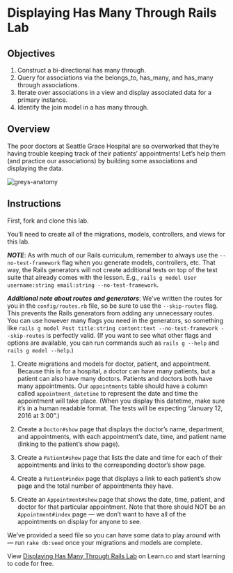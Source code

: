 Displaying Has Many Through Rails Lab
=====================================

Objectives
----------

1.  Construct a bi-directional has many through.
2.  Query for associations via the belongs\_to, has\_many, and has\_many through associations.
3.  Iterate over associations in a view and display associated data for a primary instance.
4.  Identify the join model in a has many through.

Overview
--------

The poor doctors at Seattle Grace Hospital are so overworked that they’re having trouble keeping track of their patients’ appointments! Let’s help them (and practice our associations) by building some associations and displaying the data.

![greys-anatomy](http://57.media.tumblr.com/cbcd8f29790e720e4cea60f44cb2c6b9/tumblr_mrbut3kX1g1r6kab2o1_500.gif)

Instructions
------------

First, fork and clone this lab.

You’ll need to create all of the migrations, models, controllers, and views for this lab.

***NOTE***: As with much of our Rails curriculum, remember to always use the `--no-test-framework` flag when you generate models, controllers, etc. That way, the Rails generators will not create additional tests on top of the test suite that already comes with the lesson. E.g., `rails g model User username:string email:string --no-test-framework`.

***Additional note about routes and generators***: We’ve written the routes for you in the `config/routes.rb` file, so be sure to use the `--skip-routes` flag. This prevents the Rails generators from adding any unnecessary routes. You can use however many flags you need in the generators, so something like `rails g model Post title:string content:text --no-test-framework --skip-routes` is perfectly valid. (If you want to see what other flags and options are available, you can run commands such as `rails g --help` and `rails g model --help`.)

1.  Create migrations and models for doctor, patient, and appointment. Because this is for a hospital, a doctor can have many patients, but a patient can also have many doctors. Patients and doctors both have many appointments. Our `appointments` table should have a column called `appointment_datetime` to represent the date and time the appointment will take place. (When you display this datetime, make sure it’s in a human readable format. The tests will be expecting “January 12, 2016 at 3:00”.)

2.  Create a `Doctor#show` page that displays the doctor’s name, department, and appointments, with each appointment’s date, time, and patient name (linking to the patient’s show page).

3.  Create a `Patient#show` page that lists the date and time for each of their appointments and links to the corresponding doctor’s show page.

4.  Create a `Patient#index` page that displays a link to each patient’s show page and the total number of appointments they have.

5.  Create an `Appointment#show` page that shows the date, time, patient, and doctor for that particular appointment. Note that there should NOT be an `Appointment#index` page –– we don’t want to have all of the appointments on display for anyone to see.

We’ve provided a seed file so you can have some data to play around with –– run `rake db:seed` once your migrations and models are complete.

View [Displaying Has Many Through Rails Lab](https://learn.co/lessons/displaying-has-many-through-rails-lab "Displaying Has Many Through Rails Lab") on Learn.co and start learning to code for free.

